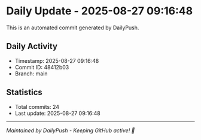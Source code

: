 # Daily Update - 2025-08-27 09:16:48

This is an automated commit generated by DailyPush.

## Daily Activity
- Timestamp: 2025-08-27 09:16:48
- Commit ID: 48412b03
- Branch: main

## Statistics
- Total commits: 24
- Last update: 2025-08-27 09:16:48

---
*Maintained by DailyPush - Keeping GitHub active! 🚀*
